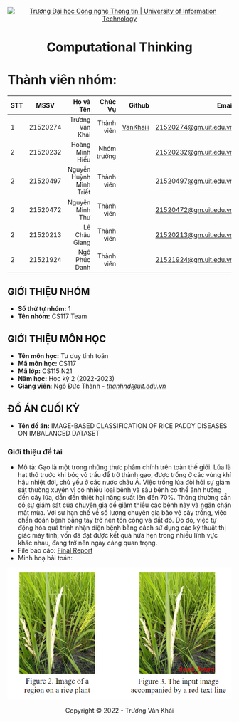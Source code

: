 <!-- Banner -->
<p align="center">
  <a href="https://www.uit.edu.vn/" title="Trường Đại học Công nghệ Thông tin" style="border: none;">
    <img src="https://i.imgur.com/WmMnSRt.png" alt="Trường Đại học Công nghệ Thông tin | University of Information Technology">
  </a>
</p>

<!-- Title -->
<h1 align="center"><b>Computational Thinking</b></h1>

<!-- Main -->
# Thành viên nhóm:
| STT    | MSSV          | Họ và Tên              |Chức Vụ    | Github                                                  | Email                   |
| ------ |:-------------:| ----------------------:|----------:|--------------------------------------------------------:|-------------------------:
| 1      | 21520274      | Trương Văn Khải         |Thành viên|[VanKhaiii](https://github.com/VanKhaiii)  |21520274@gm.uit.edu.vn   |
| 2      | 21520232      | Hoàng Minh Hiếu         |Nhóm trưởng |                        |21520232@gm.uit.edu.vn   |
| 2      | 21520497      | Nguyễn Huỳnh Mình Triết          |Thành viên |                        |21520497@gm.uit.edu.vn   |
| 2      | 21520472      | Nguyễn Minh Thư          |Thành viên |                        |21520472@gm.uit.edu.vn   |
| 2      | 21520213      | Lê Châu Giang          |Thành viên |                        |21520213@gm.uit.edu.vn   |
| 2      | 21521924      | Ngô Phúc Danh          |Thành viên |                        |21521924@gm.uit.edu.vn   |

## GIỚI THIỆU NHÓM
* **Số thứ tự nhóm:** 1
* **Tên nhóm:** CS117 Team

## GIỚI THIỆU MÔN HỌC
* **Tên môn học:** Tư duy tính toán
* **Mã môn học:** CS117
* **Mã lớp:** CS115.N21
* **Năm học:** Học kỳ 2 (2022-2023)
* **Giảng viên**: Ngô Đức Thành - *thanhnd@uit.edu.vn*

## ĐỒ ÁN CUỐI KỲ
* **Tên đồ án:** IMAGE-BASED CLASSIFICATION OF RICE PADDY DISEASES ON IMBALANCED DATASET

 ### Giới thiệu đề tài
 - Mô tả: Gạo là một trong những thực phẩm chính trên toàn thế giới. Lúa là hạt thô trước khi bóc vỏ trấu để trở thành gạo, được trồng ở các vùng khí hậu nhiệt đới, chủ yếu ở các nước châu Á. Việc trồng lúa đòi hỏi sự giám sát thường xuyên vì có nhiều loại bệnh và sâu bệnh có thể ảnh hưởng đến cây lúa, dẫn đến thiệt hại năng suất lên đến 70%. Thông thường cần có sự giám sát của chuyên gia để giảm thiểu các bệnh này và ngăn chặn mất mùa. Với sự hạn chế về số lượng chuyên gia bảo vệ cây trồng, việc chẩn đoán bệnh bằng tay trở nên tốn công và đắt đỏ. Do đó, việc tự động hóa quá trình nhận diện bệnh bằng cách sử dụng các kỹ thuật thị giác máy tính, vốn đã đạt được kết quả hứa hẹn trong nhiều lĩnh vực khác nhau, đang trở nên ngày càng quan trọng.
 - File báo cáo: [Final Report](https://github.com/VanKhaiii/CS117.N21/tree/main/Final%20Project)
 - Minh hoạ bài toán:
<img src = "https://github.com/VanKhaiii/CS117.N21/blob/main/Images/Illustrations.png">

<!-- Footer -->
<p align='center'>Copyright © 2022 - Trương Văn Khải</p>
